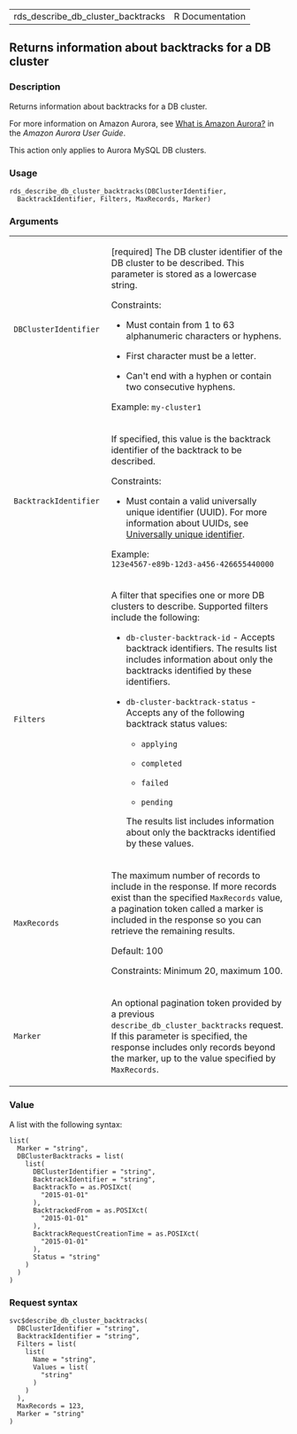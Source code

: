 <table style="width: 100%;">
<tbody>
<tr class="odd">
<td>rds_describe_db_cluster_backtracks</td>
<td style="text-align: right;">R Documentation</td>
</tr>
</tbody>
</table>

## Returns information about backtracks for a DB cluster

### Description

Returns information about backtracks for a DB cluster.

For more information on Amazon Aurora, see [What is Amazon
Aurora?](https://docs.aws.amazon.com/AmazonRDS/latest/AuroraUserGuide/CHAP_AuroraOverview.html)
in the *Amazon Aurora User Guide*.

This action only applies to Aurora MySQL DB clusters.

### Usage

    rds_describe_db_cluster_backtracks(DBClusterIdentifier,
      BacktrackIdentifier, Filters, MaxRecords, Marker)

### Arguments

<table>
<colgroup>
<col style="width: 35%" />
<col style="width: 65%" />
</colgroup>
<tbody>
<tr class="odd">
<td><code
id="rds_describe_db_cluster_backtracks_:_DBClusterIdentifier">DBClusterIdentifier</code></td>
<td><p>[required] The DB cluster identifier of the DB cluster to be
described. This parameter is stored as a lowercase string.</p>
<p>Constraints:</p>
<ul>
<li><p>Must contain from 1 to 63 alphanumeric characters or
hyphens.</p></li>
<li><p>First character must be a letter.</p></li>
<li><p>Can't end with a hyphen or contain two consecutive
hyphens.</p></li>
</ul>
<p>Example: <code>my-cluster1</code></p></td>
</tr>
<tr class="even">
<td><code
id="rds_describe_db_cluster_backtracks_:_BacktrackIdentifier">BacktrackIdentifier</code></td>
<td><p>If specified, this value is the backtrack identifier of the
backtrack to be described.</p>
<p>Constraints:</p>
<ul>
<li><p>Must contain a valid universally unique identifier (UUID). For
more information about UUIDs, see <a
href="https://en.wikipedia.org/wiki/Universally_unique_identifier">Universally
unique identifier</a>.</p></li>
</ul>
<p>Example: <code
style="white-space: pre;">⁠123e4567-e89b-12d3-a456-426655440000⁠</code></p></td>
</tr>
<tr class="odd">
<td><code
id="rds_describe_db_cluster_backtracks_:_Filters">Filters</code></td>
<td><p>A filter that specifies one or more DB clusters to describe.
Supported filters include the following:</p>
<ul>
<li><p><code>db-cluster-backtrack-id</code> - Accepts backtrack
identifiers. The results list includes information about only the
backtracks identified by these identifiers.</p></li>
<li><p><code>db-cluster-backtrack-status</code> - Accepts any of the
following backtrack status values:</p>
<ul>
<li><p><code>applying</code></p></li>
<li><p><code>completed</code></p></li>
<li><p><code>failed</code></p></li>
<li><p><code>pending</code></p></li>
</ul>
<p>The results list includes information about only the backtracks
identified by these values.</p></li>
</ul></td>
</tr>
<tr class="even">
<td><code
id="rds_describe_db_cluster_backtracks_:_MaxRecords">MaxRecords</code></td>
<td><p>The maximum number of records to include in the response. If more
records exist than the specified <code>MaxRecords</code> value, a
pagination token called a marker is included in the response so you can
retrieve the remaining results.</p>
<p>Default: 100</p>
<p>Constraints: Minimum 20, maximum 100.</p></td>
</tr>
<tr class="odd">
<td><code
id="rds_describe_db_cluster_backtracks_:_Marker">Marker</code></td>
<td><p>An optional pagination token provided by a previous
<code>describe_db_cluster_backtracks</code> request. If this parameter
is specified, the response includes only records beyond the marker, up
to the value specified by <code>MaxRecords</code>.</p></td>
</tr>
</tbody>
</table>

### Value

A list with the following syntax:

    list(
      Marker = "string",
      DBClusterBacktracks = list(
        list(
          DBClusterIdentifier = "string",
          BacktrackIdentifier = "string",
          BacktrackTo = as.POSIXct(
            "2015-01-01"
          ),
          BacktrackedFrom = as.POSIXct(
            "2015-01-01"
          ),
          BacktrackRequestCreationTime = as.POSIXct(
            "2015-01-01"
          ),
          Status = "string"
        )
      )
    )

### Request syntax

    svc$describe_db_cluster_backtracks(
      DBClusterIdentifier = "string",
      BacktrackIdentifier = "string",
      Filters = list(
        list(
          Name = "string",
          Values = list(
            "string"
          )
        )
      ),
      MaxRecords = 123,
      Marker = "string"
    )
